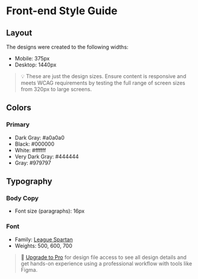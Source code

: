 # Front-end Style Guide

## Layout

The designs were created to the following widths:

- Mobile: 375px
- Desktop: 1440px

> 💡 These are just the design sizes. Ensure content is responsive and meets WCAG requirements by testing the full range of screen sizes from 320px to large screens.

## Colors

### Primary

- Dark Gray: #a0a0a0
- Black: #000000
- White: #ffffff
- Very Dark Gray: #444444
- Gray: #979797

## Typography

### Body Copy

- Font size (paragraphs): 16px

### Font

- Family: [League Spartan](https://fonts.google.com/specimen/League+Spartan)
- Weights: 500, 600, 700

> 💎 [Upgrade to Pro](https://www.frontendmentor.io/pro?ref=style-guide) for design file access to see all design details and get hands-on experience using a professional workflow with tools like Figma.
